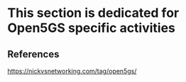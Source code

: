 # This section is dedicated for Open5GS specific activities

## References
https://nickvsnetworking.com/tag/open5gs/
